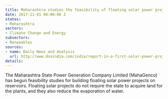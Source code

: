 ```yaml
---
title: Maharashtra studies the feasibility of floating solar power projects
date: 2017-11-01 00:00:00 Z
states:
- Maharashtra
sectors:
- Climate Change and Energy
subsectors:
- Renewables
sources:
- name: Daily News and Analysis
  url: http://www.dnaindia.com/india/report-in-a-first-solar-power-projects-planned-on-dams-2567215
details: 
---
```


The Maharashtra State Power Generation Company Limited (MahaGenco) has begun feasibility studies for building floating solar power projects on reservoirs. Floating solar projects do not require the state to acquire land for the plants, and they also reduce the evaporation of water. 
